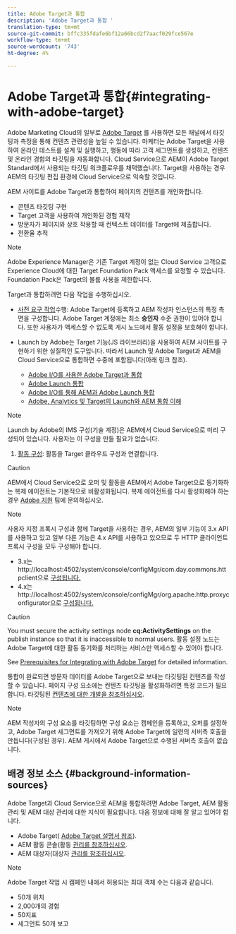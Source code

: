 ```yaml
---
title: Adobe Target과 통합
description: 'Adobe Target과 통합 '
translation-type: tm+mt
source-git-commit: bffc335fdafe6bf12a66bcd2f7aacf029fce567e
workflow-type: tm+mt
source-wordcount: '743'
ht-degree: 4%

---
```



# Adobe Target과 통합{#integrating-with-adobe-target}

Adobe Marketing Cloud의 일부로 [Adobe Target](http://www.adobe.com/solutions/testing-targeting/testandtarget.html) 를 사용하면 모든 채널에서 타깃팅과 측정을 통해 컨텐츠 관련성을 높일 수 있습니다. 마케터는 Adobe Target을 사용하여 온라인 테스트를 설계 및 실행하고, 행동에 따라 고객 세그먼트를 생성하고, 컨텐츠 및 온라인 경험의 타깃팅을 자동화합니다. Cloud Service으로 AEM이 Adobe Target Standard에서 사용되는 타깃팅 워크플로우를 채택했습니다. Target을 사용하는 경우 AEM의 타깃팅 편집 환경에 Cloud Service으로 익숙할 것입니다.

AEM 사이트를 Adobe Target과 통합하여 페이지의 컨텐츠를 개인화합니다.

* 콘텐츠 타깃팅 구현
* Target 고객을 사용하여 개인화된 경험 제작
* 방문자가 페이지와 상호 작용할 때 컨텍스트 데이터를 Target에 제출합니다.
* 전환율 추적

>[!NOTE]
>
>Adobe Experience Manager은 기존 Target 계정이 없는 Cloud Service 고객으로 Experience Cloud에 대한 Target Foundation Pack 액세스를 요청할 수 있습니다.  Foundation Pack은 Target의 볼륨 사용을 제한합니다.


Target과 통합하려면 다음 작업을 수행하십시오.

* [사전 요구 작업](https://docs.adobe.com/content/help/en/experience-manager-65/administering/integration/target-requirements.html)수행: Adobe Target에 등록하고 AEM 작성자 인스턴스의 특정 측면을 구성합니다. Adobe Target 계정에는 최소 **승인자** 수준 권한이 있어야 합니다. 또한 사용자가 액세스할 수 없도록 게시 노드에서 활동 설정을 보호해야 합니다.

* Launch by Adobe는 Target 기능(JS 라이브러리)을 사용하여 AEM 사이트를 구현하기 위한 실질적인 도구입니다. 따라서 Launch 및 Adobe Target과 AEM을 Cloud Service으로 통합하면 수중에 포함됩니다(아래 링크 참조).

   * [Adobe I/O를 사용한 Adobe Target과 통합](https://docs.adobe.com/content/help/en/experience-manager-65/administering/integration/integration-ims-adobe-io.html)
   * [Adobe Launch 통합](https://docs.adobe.com/content/help/en/experience-manager-learn/sites/integrations/adobe-launch-integration-tutorial-understand.html)
   * [Adobe I/O를 통해 AEM과 Adobe Launch 통합](https://helpx.adobe.com/experience-manager/using/aem_launch_adobeio_integration.html)
   * [Adobe, Analytics 및 Target의 Launch와 AEM 통합 이해](https://helpx.adobe.com/experience-manager/kt/integration/using/aem-launch-integration-tutorial-understand.html)

>[!NOTE]
>
>Launch by Adobe의 IMS 구성(기술 계정)은 AEM에서 Cloud Service으로 미리 구성되어 있습니다. 사용자는 이 구성을 만들 필요가 없습니다.

1. [활동 구성](https://docs.adobe.com/content/help/en/experience-manager-65/authoring/personalization/activitylib.html): 활동을 Target 클라우드 구성과 연결합니다.

>[!CAUTION]
>
>AEM에서 Cloud Service으로 오퍼 및 활동을 AEM에서 Adobe Target으로 동기화하는 복제 에이전트는 기본적으로 비활성화됩니다. 복제 에이전트를 다시 활성화해야 하는 경우 [Adobe 지원](https://helpx.adobe.com/contact/enterprise-support.ec.html#experience-manager) 팀에 문의하십시오.

>[!NOTE]
>
>사용자 지정 프록시 구성과 함께 Target을 사용하는 경우, AEM의 일부 기능이 3.x API를 사용하고 있고 일부 다른 기능은 4.x API를 사용하고 있으므로 두 HTTP 클라이언트 프록시 구성을 모두 구성해야 합니다.
>
>* 3.x는 http://localhost:4502/system/console/configMgr/com.day.commons.httpclient으로 [구성됩니다.](http://localhost:4502/system/console/configMgr/com.day.commons.httpclient)
>* 4.x는 http://localhost:4502/system/console/configMgr/org.apache.http.proxyconfigurator으로 [구성됩니다.](http://localhost:4502/system/console/configMgr/org.apache.http.proxyconfigurator)

>



>[!CAUTION]
>
>You must secure the activity settings node **cq:ActivitySettings** on the publish instance so that it is inaccessible to normal users. 활동 설정 노드는 Adobe Target에 대한 활동 동기화를 처리하는 서비스만 액세스할 수 있어야 합니다.
>
>See [Prerequisites for Integrating with Adobe Target](https://docs.adobe.com/content/help/en/experience-manager-65/administering/integration/target-requirements.html#securing-the-activity-settings-node) for detailed information.

통합이 완료되면 방문자 데이터를 Adobe Target으로 보내는 타깃팅된 컨텐츠를 [](https://docs.adobe.com/content/help/en/experience-manager-65/authoring/personalization/content-targeting-touch.html) 작성할 수 있습니다. 페이지 구성 요소에는 컨텐츠 타깃팅을 활성화하려면 특정 코드가 필요합니다. 타깃팅된 [컨텐츠에 대한 개발을 참조하십시오](https://docs.adobe.com/content/help/en/experience-manager-65/developing/personlization/target.html).

>[!NOTE]
>
>AEM 작성자의 구성 요소를 타깃팅하면 구성 요소는 캠페인을 등록하고, 오퍼를 설정하고, Adobe Target 세그먼트를 가져오기 위해 Adobe Target에 일련의 서버측 호출을 만듭니다(구성된 경우). AEM 게시에서 Adobe Target으로 수행된 서버측 호출이 없습니다.

## 배경 정보 소스 {#background-information-sources}

Adobe Target과 Cloud Service으로 AEM을 통합하려면 Adobe Target, AEM 활동 관리 및 AEM 대상 관리에 대한 지식이 필요합니다. 다음 정보에 대해 잘 알고 있어야 합니다.

* Adobe Target( [Adobe Target 설명서 참조](https://docs.adobe.com/content/help/en/target/using/target-home.html)).
* AEM 활동 콘솔(활동 [관리를 참조하십시오](https://docs.adobe.com/content/help/en/experience-manager-65/authoring/personalization/activitylib.html).
* AEM 대상자(대상자 [관리를 참조하십시오](https://docs.adobe.com/content/help/en/experience-manager-65/authoring/personalization/managing-audiences.html).

>[!NOTE]
>
>Adobe Target 작업 시 캠페인 내에서 허용되는 최대 객체 수는 다음과 같습니다.
>
>* 50개 위치
>* 2,000개의 경험
>* 50지표
>* 세그먼트 50개 보고

>


